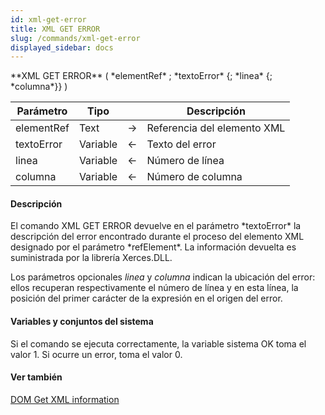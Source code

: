 ```yaml
---
id: xml-get-error
title: XML GET ERROR
slug: /commands/xml-get-error
displayed_sidebar: docs
---
```


<!--REF #_command_.XML GET ERROR.Syntax-->**XML GET ERROR** ( *elementRef* ; *textoError* {; *linea* {; *columna*}} )<!-- END REF-->
<!--REF #_command_.XML GET ERROR.Params-->
| Parámetro | Tipo |  | Descripción |
| --- | --- | --- | --- |
| elementRef | Text | &rarr; | Referencia del elemento XML |
| textoError | Variable | &larr; | Texto del error |
| linea | Variable | &larr; | Número de línea |
| columna | Variable | &larr; | Número de columna |

<!-- END REF-->

#### Descripción 

<!--REF #_command_.XML GET ERROR.Summary-->El comando XML GET ERROR devuelve en el parámetro *textoError* la descripción del error encontrado durante el proceso del elemento XML designado por el parámetro *refElement*.<!-- END REF--> La información devuelta es suministrada por la librería Xerces.DLL. 

Los parámetros opcionales *linea* y *columna* indican la ubicación del error: ellos recuperan respectivamente el número de línea y en esta línea, la posición del primer carácter de la expresión en el origen del error. 

#### Variables y conjuntos del sistema 

Si el comando se ejecuta correctamente, la variable sistema OK toma el valor 1\. Si ocurre un error, toma el valor 0\. 

#### Ver también 

[DOM Get XML information](dom-get-xml-information.md)  